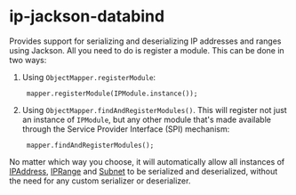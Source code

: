 # ip-jackson-databind

Provides support for serializing and deserializing IP addresses and ranges using Jackson. All you need to do is register a module. This can be done in two ways:

1. Using `ObjectMapper.registerModule`:

        mapper.registerModule(IPModule.instance());

2. Using `ObjectMapper.findAndRegisterModules()`. This will register not just an instance of `IPModule`, but any other module that's made available through the Service Provider Interface (SPI) mechanism:

        mapper.findAndRegisterModules();

No matter which way you choose, it will automatically allow all instances of [IPAddress](https://robtimus.github.io/ip-utils/apidocs/com/github/robtimus/net/ip/IPAddress.html), [IPRange](https://robtimus.github.io/ip-utils/apidocs/com/github/robtimus/net/ip/IPRange.html) and [Subnet](https://robtimus.github.io/ip-utils/apidocs/com/github/robtimus/net/ip/Subnet.html) to be serialized and deserialized, without the need for any custom serializer or deserializer.
